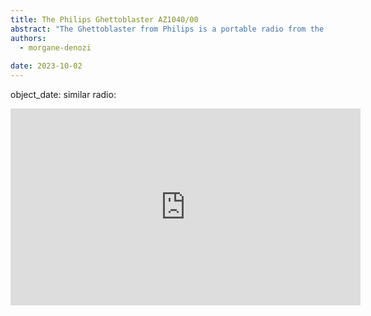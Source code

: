 ```yaml
---
title: The Philips Ghettoblaster AZ1040/00
abstract: "The Ghettoblaster from Philips is a portable radio from the 1995s."
authors:
  - morgane-denozi
    
date: 2023-10-02
---
```


object_date: 
similar radio:
<iframe width="560" height="315" src="https://www.youtube.com/embed/1fueZCTYkpA?si=U1ffZIKKp3x0glhq" title="YouTube video player" frameborder="0" allow="accelerometer; autoplay; clipboard-write; encrypted-media; gyroscope; picture-in-picture; web-share" allowfullscreen></iframe>
